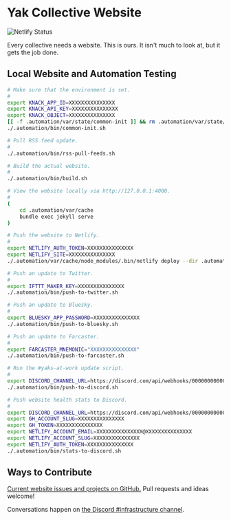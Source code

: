 # Yak Collective Website

![Netlify Status](https://api.netlify.com/api/v1/badges/943ff646-41b6-4b4b-ab86-a891698c72c7/deploy-status)

Every collective needs a website. This is ours. It isn't much to look at, but it gets the job done.

## Local Website and Automation Testing

```bash
# Make sure that the environment is set.
#
export KNACK_APP_ID=XXXXXXXXXXXXXXX
export KNACK_API_KEY=XXXXXXXXXXXXXXX
export KNACK_OBJECT=XXXXXXXXXXXXXXX
[[ -f .automation/var/state/common-init ]] && rm .automation/var/state/common-init
./.automation/bin/common-init.sh

# Pull RSS feed update.
#
./.automation/bin/rss-pull-feeds.sh

# Build the actual website.
#
./.automation/bin/build.sh

# View the website locally via http://127.0.0.1:4000.
#
(
	cd .automation/var/cache
	bundle exec jekyll serve
)

# Push the website to Netlify.
#
export NETLIFY_AUTH_TOKEN=XXXXXXXXXXXXXXX
export NETLIFY_SITE=XXXXXXXXXXXXXXX
./.automation/var/cache/node_modules/.bin/netlify deploy --dir .automation/var/cache/_site --site $NETLIFY_SITE --message "Local development deploy $(date -u +"%Y%m%d%H%M%S")/${USER}@${HOST}" --prod

# Push an update to Twitter.
#
export IFTTT_MAKER_KEY=XXXXXXXXXXXXXXX
./.automation/bin/push-to-twitter.sh

# Push an update to Bluesky.
#
export BLUESKY_APP_PASSWORD=XXXXXXXXXXXXXXX
./.automation/bin/push-to-bluesky.sh

# Push an update to Farcaster.
#
export FARCASTER_MNEMONIC="XXXXXXXXXXXXXXX"
./.automation/bin/push-to-farcaster.sh

# Run the #yaks-at-work update script.
#
export DISCORD_CHANNEL_URL=https://discord.com/api/webhooks/0000000000000000/XXXXXXXXXXXXXXX
./.automation/bin/push-to-discord.sh

# Push website health stats to Discord.
#
export DISCORD_CHANNEL_URL=https://discord.com/api/webhooks/0000000000000000/XXXXXXXXXXXXXXX
export GH_ACCOUNT_SLUG=XXXXXXXXXXXXXXX
export GH_TOKEN=XXXXXXXXXXXXXXX
export NETLIFY_ACCOUNT_EMAIL=XXXXXXXXXXXXXXX@XXXXXXXXXXXXXXX
export NETLIFY_ACCOUNT_SLUG=XXXXXXXXXXXXXXX
export NETLIFY_AUTH_TOKEN=XXXXXXXXXXXXXXX
./.automation/bin/stats-to-discord.sh
```

## Ways to Contribute

[Current website issues and projects on GitHub.](https://github.com/The-Yak-Collective/yakcollective/issues) Pull requests and ideas welcome!

Conversations happen on [the Discord #infrastructure channel](https://discord.com/channels/692111190851059762/704369362315772044).

